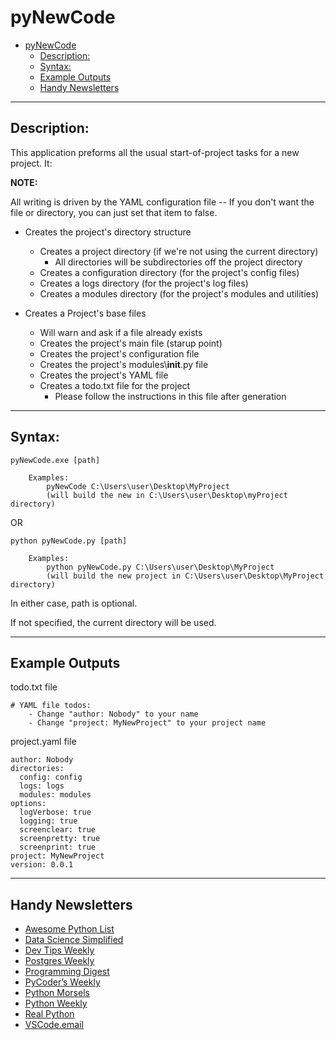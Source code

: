 
# pyNewCode

- [pyNewCode](#pynewcode)
	- [Description:](#description)
	- [Syntax:](#syntax)
	- [Example Outputs](#example-outputs)
	- [Handy Newsletters](#handy-newsletters)

---

## Description:

This application preforms all the usual start-of-project tasks for a new project. It:

**NOTE:**

All writing is driven by the YAML configuration file -- If you don't want
the file or directory, you can just set that item to false.

- Creates the project's directory structure
  - Creates a project directory (if we're not using the current directory)
    - All directories will be subdirectories off the project directory
  - Creates a configuration directory (for the project's config files)
  - Creates a logs directory (for the project's log files)
  - Creates a modules directory (for the project's modules and utilities)

- Creates a Project's base files
  - Will warn and ask if a file already exists
  - Creates the project's main file (starup point)
  - Creates the project's configuration file
  - Creates the project's modules\\__init__.py file
  - Creates the project's YAML file
  - Creates a todo.txt file for the project
    - Please follow the instructions in this file after generation

---

## Syntax:

```
pyNewCode.exe [path]

	Examples:
		pyNewCode C:\Users\user\Desktop\MyProject
		(will build the new in C:\Users\user\Desktop\myProject directory)
```

OR

```
python pyNewCode.py [path]

	Examples:
		python pyNewCode.py C:\Users\user\Desktop\MyProject
		(will build the new project in C:\Users\user\Desktop\MyProject directory)
```
In either case, path is optional.

If not specified, the current directory will be used.

---

## Example Outputs

todo.txt file
```
# YAML file todos:
	- Change "author: Nobody" to your name
	- Change "project: MyNewProject" to your project name
```

project.yaml file
```
author: Nobody
directories:
  config: config
  logs: logs
  modules: modules
options:
  logVerbose: true
  logging: true
  screenclear: true
  screenpretty: true
  screenprint: true
project: MyNewProject
version: 0.0.1
```
---

## Handy Newsletters

* [Awesome Python List](https://python.libhunt.com/newsletter)
* [Data Science Simplified](https://mathdatasimplified.com/)
* [Dev Tips Weekly](https://ardalis.com/tips/)
* [Postgres Weekly](https://postgresweekly.com/)
* [Programming Digest](https://programmingdigest.net/)
* [PyCoder’s Weekly](https://pycoders.com/)
* [Python Morsels](https://www.pythonmorsels.com/newsletter/)
* [Python Weekly](https://www.pythonweekly.com/)
* [Real Python](https://realpython.com/newsletter/)
* [VSCode.email](https://vscode.email/)
